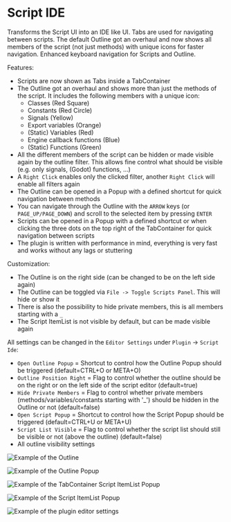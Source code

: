 # Script IDE

Transforms the Script UI into an IDE like UI. Tabs are used for navigating between scripts.
The default Outline got an overhaul and now shows all members of the script (not just methods) with unique icons for faster navigation.
Enhanced keyboard navigation for Scripts and Outline.

Features:
- Scripts are now shown as Tabs inside a TabContainer
- The Outline got an overhaul and shows more than just the methods of the script. It includes the following members with a unique icon:
	- Classes (Red Square)
	- Constants (Red Circle)
	- Signals (Yellow)
	- Export variables (Orange)
	- (Static) Variables (Red)
	- Engine callback functions (Blue)
	- (Static) Functions (Green)
- All the different members of the script can be hidden or made visible again by the outline filter. This allows fine control what should be visible (e.g. only signals, (Godot) functions, ...)
- A `Right Click` enables only the clicked filter, another `Right Click` will enable all filters again
- The Outline can be opened in a Popup with a defined shortcut for quick navigation between methods
- You can navigate through the Outline with the `ARROW` keys (or `PAGE_UP/PAGE_DOWN`) and scroll to the selected item by pressing `ENTER`
- Scripts can be opened in a Popup with a defined shortcut or when clicking the three dots on the top right of the TabContainer for quick navigation between scripts
- The plugin is written with performance in mind, everything is very fast and works without any lags or stuttering

Customization:
- The Outline is on the right side (can be changed to be on the left side again)
- The Outline can be toggled via `File -> Toggle Scripts Panel`. This will hide or show it
- There is also the possibility to hide private members, this is all members starting with a `_`
- The Script ItemList is not visible by default, but can be made visible again

All settings can be changed in the `Editor Settings` under `Plugin` -> `Script Ide`:
- `Open Outline Popup` = Shortcut to control how the Outline Popup should be triggered (default=CTRL+O or META+O)
- `Outline Position Right` = Flag to control whether the outline should be on the right or on the left side of the script editor (default=true)
- `Hide Private Members` = Flag to control whether private members (methods/variables/constants starting with '_') should be hidden in the Outline or not (default=false)
- `Open Script Popup` = Shortcut to control how the Script Popup should be triggered (default=CTRL+U or META+U)
- `Script List Visible` = Flag to control whether the script list should still be visible or not (above the outline) (default=false)
- All outline visibility settings

![Example of the Outline](https://github.com/user-attachments/assets/1729cb2b-01ae-4365-b77a-45edcb94b978)

![Example of the Outline Popup](https://github.com/user-attachments/assets/995c721f-9708-40d9-a4e8-57b1a99e9c29)

![Example of the TabContainer Script ItemList Popup](https://github.com/user-attachments/assets/484d498c-bd1c-4c77-a693-ac31a8500fbe)

![Example of the Script ItemList Popup](https://github.com/user-attachments/assets/bb976604-6049-4ce1-a28e-377fc62899f6)

![Example of the plugin editor settings](https://github.com/user-attachments/assets/0450e423-bc49-4076-862b-c95a62190df1)
